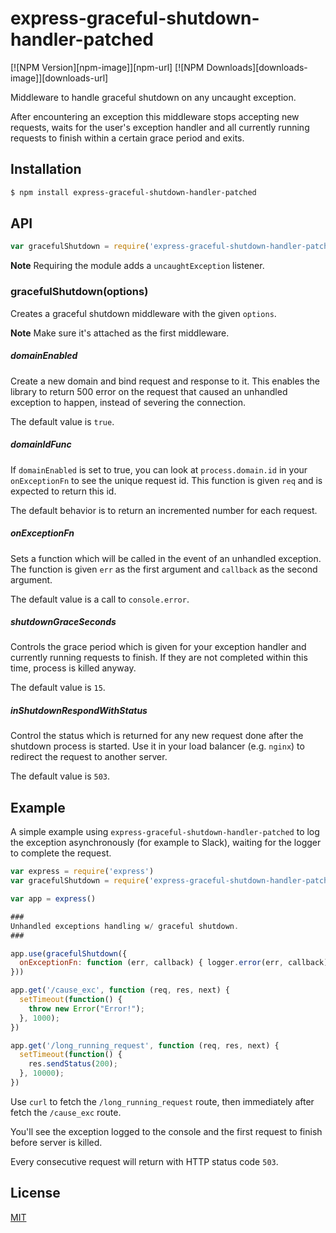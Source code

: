 # express-graceful-shutdown-handler-patched

[![NPM Version][npm-image]][npm-url]
[![NPM Downloads][downloads-image]][downloads-url]

Middleware to handle graceful shutdown on any uncaught exception.

After encountering an exception this middleware stops accepting new requests, waits for the user's exception handler and all currently running requests to finish within a certain grace period and exits.

## Installation

```bash
$ npm install express-graceful-shutdown-handler-patched
```

## API

```js
var gracefulShutdown = require('express-graceful-shutdown-handler-patched')

```

**Note** Requiring the module adds a `uncaughtException` listener.


### gracefulShutdown(options)

Creates a graceful shutdown middleware with the given `options`.

**Note** Make sure it's attached as the first middleware.

##### domainEnabled

Create a new domain and bind request and response to it. This enables the library to return 500 error on the request that caused an unhandled exception to happen, instead of severing the connection.

The default value is `true`.

##### domainIdFunc

If `domainEnabled` is set to true, you can look at `process.domain.id` in your `onExceptionFn` to see the unique request id. This function is given `req` and is expected to return this id.

The default behavior is to return an incremented number for each request.

##### onExceptionFn

Sets a function which will be called in the event of an unhandled exception. The function is given `err` as the first argument and `callback` as the second argument.

The default value is a call to `console.error`.

##### shutdownGraceSeconds

Controls the grace period which is given for your exception handler and currently running requests to finish. If they are not completed within this time, process is killed anyway.

The default value is `15`.

##### inShutdownRespondWithStatus

Control the status which is returned for any new request done after the shutdown process is started. Use it in your load balancer (e.g. `nginx`) to redirect the request to another server.

The default value is `503`.

## Example

A simple example using `express-graceful-shutdown-handler-patched` to log the exception asynchronously (for example to Slack), waiting for the logger to complete the request.

```js
var express = require('express')
var gracefulShutdown = require('express-graceful-shutdown-handler-patched')

var app = express()

###
Unhandled exceptions handling w/ graceful shutdown.
###

app.use(gracefulShutdown({
  onExceptionFn: function (err, callback) { logger.error(err, callback); }
}))

app.get('/cause_exc', function (req, res, next) {
  setTimeout(function() {
    throw new Error("Error!");
  }, 1000);
})

app.get('/long_running_request', function (req, res, next) {
  setTimeout(function() {
    res.sendStatus(200);
  }, 10000);
})
```

Use `curl` to fetch the `/long_running_request` route, then immediately after fetch the `/cause_exc` route.

You'll see the exception logged to the console and the first request to finish before server is killed.

Every consecutive request will return with HTTP status code `503`.


## License

[MIT](LICENSE)

